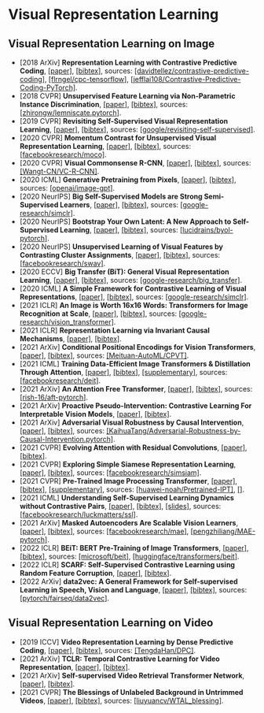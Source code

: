 # Visual Representation Learning

## Visual Representation Learning on Image
- [2018 ArXiv] **Representation Learning with Contrastive Predictive Coding**, [[paper]](https://arxiv.org/pdf/1807.03748.pdf), [[bibtex]](/Bibtex/Representation%20Learning%20with%20Contrastive%20Predictive%20Coding.bib), sources: [[davidtellez/contrastive-predictive-coding]](https://github.com/davidtellez/contrastive-predictive-coding), [[flrngel/cpc-tensorflow]](https://github.com/flrngel/cpc-tensorflow), [[jefflai108/Contrastive-Predictive-Coding-PyTorch]](https://github.com/jefflai108/Contrastive-Predictive-Coding-PyTorch).
- [2018 CVPR] **Unsupervised Feature Learning via Non-Parametric Instance Discrimination**, [[paper]](https://openaccess.thecvf.com/content_cvpr_2018/CameraReady/0801.pdf), [[bibtex]](/Bibtex/Unsupervised%20Feature%20Learning%20via%20Non-Parametric%20Instance%20Discrimination.bib), sources: [[zhirongw/lemniscate.pytorch]](https://github.com/zhirongw/lemniscate.pytorch).
- [2019 CVPR] **Revisiting Self-Supervised Visual Representation Learning**, [[paper]](https://openaccess.thecvf.com/content_CVPR_2019/papers/Kolesnikov_Revisiting_Self-Supervised_Visual_Representation_Learning_CVPR_2019_paper.pdf), [[bibtex]](/Bibtex/Revisiting%20Self-Supervised%20Visual%20Representation%20Learning.bib), sources: [[google/revisiting-self-supervised]](https://github.com/google/revisiting-self-supervised).
- [2020 CVPR] **Momentum Contrast for Unsupervised Visual Representation Learning**, [[paper]](https://openaccess.thecvf.com/content_CVPR_2020/papers/He_Momentum_Contrast_for_Unsupervised_Visual_Representation_Learning_CVPR_2020_paper.pdf), [[bibtex]](/Bibtex/Momentum%20Contrast%20for%20Unsupervised%20Visual%20Representation%20Learning.bib), sources: [[facebookresearch/moco]](https://github.com/facebookresearch/moco).
- [2020 CVPR] **Visual Commonsense R-CNN**, [[paper]](https://openaccess.thecvf.com/content_CVPR_2020/papers/Wang_Visual_Commonsense_R-CNN_CVPR_2020_paper.pdf), [[bibtex]](/Bibtex/Visual%20Commonsense%20R-CNN.bib), sources: [[Wangt-CN/VC-R-CNN]](https://github.com/Wangt-CN/VC-R-CNN).
- [2020 ICML] **Generative Pretraining from Pixels**, [[paper]](http://proceedings.mlr.press/v119/chen20s/chen20s.pdf), [[bibtex]](/Bibtex/Generative%20Pretraining%20from%20Pixels.bib), sources: [[openai/image-gpt]](https://github.com/openai/image-gpt).
- [2020 NeurIPS] **Big Self-Supervised Models are Strong Semi-Supervised Learners**, [[paper]](https://papers.nips.cc/paper/2020/file/fcbc95ccdd551da181207c0c1400c655-Paper.pdf), [[bibtex]](/Bibtex/Big%20Self-Supervised%20Models%20are%20Strong%20Semi-Supervised%20Learners.bib), sources: [[google-research/simclr]](https://github.com/google-research/simclr).
- [2020 NeurIPS] **Bootstrap Your Own Latent: A New Approach to Self-Supervised Learning**, [[paper]](https://papers.nips.cc/paper/2020/file/f3ada80d5c4ee70142b17b8192b2958e-Paper.pdf), [[bibtex]](/Bibtex/Bootstrap%20Your%20Own%20Latent%20A%20New%20Approach%20to%20Self-Supervised%20Learning.bib), sources: [[lucidrains/byol-pytorch]](https://github.com/lucidrains/byol-pytorch).
- [2020 NeurIPS] **Unsupervised Learning of Visual Features by Contrasting Cluster Assignments**, [[paper]](https://proceedings.neurips.cc/paper/2020/file/70feb62b69f16e0238f741fab228fec2-Paper.pdf), [[bibtex]](/Bibtex/Unsupervised%20Learning%20of%20Visual%20Features%20by%20Contrasting%20Cluster%20Assignments.bib), sources: [[facebookresearch/swav]](https://github.com/facebookresearch/swav).
- [2020 ECCV] **Big Transfer (BiT): General Visual Representation Learning**, [[paper]](https://arxiv.org/pdf/1912.11370.pdf), [[bibtex]](/Bibtex/Big%20Transfer%20BiT%20-%20General%20Visual%20Representation%20Learning.bib), sources: [[google-research/big_transfer]](https://github.com/google-research/big_transfer).
- [2020 ICML] **A Simple Framework for Contrastive Learning of Visual Representations**, [[paper]](http://proceedings.mlr.press/v119/chen20j/chen20j.pdf), [[bibtex]](/Bibtex/A%20Simple%20Framework%20for%20Contrastive%20Learning%20of%20Visual%20Representations.bib), sources: [[google-research/simclr]](https://github.com/google-research/simclr).
- [2021 ICLR] **An Image is Worth 16x16 Words: Transformers for Image Recognition at Scale**, [[paper]](https://openreview.net/pdf?id=YicbFdNTTy), [[bibtex]](/Bibtex/An%20Image%20is%20Worth%2016x16%20Words%20-%20Transformers%20for%20Image%20Recognition%20at%20Scale.bib), sources: [[google-research/vision_transformer]](https://github.com/google-research/vision_transformer).
- [2021 ICLR] **Representation Learning via Invariant Causal Mechanisms**, [[paper]](https://openreview.net/pdf?id=9p2ekP904Rs), [[bibtex]](/Bibtex/Representation%20Learning%20via%20Invariant%20Causal%20Mechanisms.bib).
- [2021 ArXiv] **Conditional Positional Encodings for Vision Transformers**, [[paper]](https://arxiv.org/pdf/2102.10882v2.pdf), [[bibtex]](/Bibtex/Conditional%20Positional%20Encodings%20for%20Vision%20Transformers.bib), sources: [[Meituan-AutoML/CPVT]](https://github.com/Meituan-AutoML/CPVT).
- [2021 ICML] **Training Data-Efficient Image Transformers & Distillation Through Attention**, [[paper]](http://proceedings.mlr.press/v139/touvron21a/touvron21a.pdf), [[bibtex]](/Bibtex/Training%20data-efficient%20image%20transformers%20&%20distillation%20through%20attention.bib), [[supplementary]](http://proceedings.mlr.press/v139/touvron21a/touvron21a-supp.pdf), sources: [[facebookresearch/deit]](https://github.com/facebookresearch/deit).
- [2021 ArXiv] **An Attention Free Transformer**, [[paper]](https://arxiv.org/pdf/2105.14103.pdf), [[bibtex]](/Bibtex/An%20Attention%20Free%20Transformer.bib), sources: [[rish-16/aft-pytorch]](https://github.com/rish-16/aft-pytorch).
- [2021 ArXiv] **Proactive Pseudo-Intervention: Contrastive Learning For Interpretable Vision Models**, [[paper]](https://arxiv.org/pdf/2012.03369.pdf), [[bibtex]](/Bibtex/Proactive%20Pseudo-Intervention%20-%20Contrastive%20Learning%20For%20Interpretable%20Vision%20Models.bib).
- [2021 ArXiv] **Adversarial Visual Robustness by Causal Intervention**, [[paper]](https://arxiv.org/pdf/2106.09534.pdf), [[bibtex]](/Bibtex/Adversarial%20Visual%20Robustness%20by%20Causal%20Intervention.bib), sources: [[KaihuaTang/Adversarial-Robustness-by-Causal-Intervention.pytorch]](https://github.com/KaihuaTang/Adversarial-Robustness-by-Causal-Intervention.pytorch).
- [2021 CVPR] **Evolving Attention with Residual Convolutions**, [[paper]](https://arxiv.org/pdf/2102.12895.pdf), [[bibtex]](/Bibtex/Evolving%20Attention%20with%20Residual%20Convolutions.bib).
- [2021 CVPR] **Exploring Simple Siamese Representation Learning**, [[paper]](https://openaccess.thecvf.com/content/CVPR2021/papers/Chen_Exploring_Simple_Siamese_Representation_Learning_CVPR_2021_paper.pdf), [[bibtex]](/Bibtex/Exploring%20Simple%20Siamese%20Representation%20Learning.bib), sources: [[facebookresearch/simsiam]](https://github.com/facebookresearch/simsiam).
- [2021 CVPR] **Pre-Trained Image Processing Transformer**, [[paper]](https://openaccess.thecvf.com/content/CVPR2021/papers/Chen_Pre-Trained_Image_Processing_Transformer_CVPR_2021_paper.pdf), [[bibtex]](/Bibtex/Pre-Trained%20Image%20Processing%20Transformer.bib), [[supplementary]](https://openaccess.thecvf.com/content/CVPR2021/supplemental/Chen_Pre-Trained_Image_Processing_CVPR_2021_supplemental.pdf), sources: [[huawei-noah/Pretrained-IPT]](https://github.com/huawei-noah/Pretrained-IPT), [[]]().
- [2021 ICML] **Understanding Self-Supervised Learning Dynamics without Contrastive Pairs**, [[paper]](https://research.fb.com/wp-content/uploads/2021/06/Understanding-self-supervised-Learning-Dynamics-without-Contrastive-Pairs.pdf), [[bibtex]](/Bibtex/Understanding%20Self-Supervised%20Learning%20Dynamics%20without%20Contrastive%20Pairs.bib), [[slides]](https://icml.cc/media/icml-2021/Slides/10403.pdf), sources: [[facebookresearch/luckmatters/ssl]](https://github.com/facebookresearch/luckmatters/tree/master/ssl).
- [2021 ArXiv] **Masked Autoencoders Are Scalable Vision Learners**, [[paper]](https://arxiv.org/pdf/2111.06377.pdf), [[bibtex]](/Bibtex/Masked%20Autoencoders%20Are%20Scalable%20Vision%20Learners.bib), sources: [[facebookresearch/mae]](https://github.com/facebookresearch/mae), [[pengzhiliang/MAE-pytorch]](https://github.com/pengzhiliang/MAE-pytorch).
- [2022 ICLR] **BEiT: BERT Pre-Training of Image Transformers**, [[paper]](https://openreview.net/pdf?id=p-BhZSz59o4), [[bibtex]](/Bibtex/BEIT%20-%20BERT%20Pre-Training%20of%20Image%20Transformers.bib), sources: [[microsoft/beit]](https://github.com/microsoft/unilm/tree/master/beit), [[huggingface/transformers/beit]](https://github.com/huggingface/transformers/tree/master/src/transformers/models/beit).
- [2022 ICLR] **SCARF: Self-Supervised Contrastive Learning using Random Feature Corruption**, [[paper]](https://openreview.net/pdf?id=CuV_qYkmKb3), [[bibtex]](/Bibtex/SCARF%20-%20Self-Supervised%20Contrastive%20Learning%20using%20Random%20Feature%20Corruption.bib).
- [2022 ArXiv] **data2vec: A General Framework for Self-supervised Learning in Speech, Vision
and Language**, [[paper]](https://arxiv.org/pdf/2202.03555.pdf), [[bibtex]](/Bibtex/data2vec.bib), sources: [[pytorch/fairseq/data2vec]](https://github.com/pytorch/fairseq/tree/main/examples/data2vec).

## Visual Representation Learning on Video
- [2019 ICCV] **Video Representation Learning by Dense Predictive Coding**, [[paper]](https://arxiv.org/pdf/1909.04656.pdf), [[bibtex]](/Bibtex/Video%20Representation%20Learning%20by%20Dense%20Predictive%20Coding.bib), sources: [[TengdaHan/DPC]](https://github.com/TengdaHan/DPC).
- [2021 ArXiv] **TCLR: Temporal Contrastive Learning for Video Representation**, [[paper]](https://arxiv.org/pdf/2101.07974.pdf), [[bibtex]](/Bibtex/Temporal%20Contrastive%20Learning%20for%20Video%20Representation.bib).
- [2021 ArXiv] **Self-supervised Video Retrieval Transformer Network**, [[paper]](https://arxiv.org/pdf/2104.07993.pdf), [[bibtex]](/Bibtex/Self-supervised%20Video%20Retrieval%20Transformer%20Network.bib).
- [2021 CVPR] **The Blessings of Unlabeled Background in Untrimmed Videos**, [[paper]](https://arxiv.org/pdf/2103.13183.pdf), [[bibtex]](/Bibtex/The%20Blessings%20of%20Unlabeled%20Background%20in%20Untrimmed%20Videos.bib), sources: [[liuyuancv/WTAL_blessing]](https://github.com/liuyuancv/WTAL_blessing).